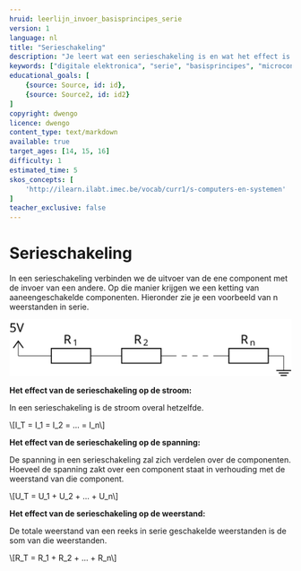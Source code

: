 ```yaml
---
hruid: leerlijn_invoer_basisprincipes_serie
version: 1
language: nl
title: "Serieschakeling"
description: "Je leert wat een serieschakeling is en wat het effect is op de stroom, spanning en weerstand."
keywords: ["digitale elektronica", "serie", "basisprincipes", "microcontroller", "µC", "arduino", "dwenguino"]
educational_goals: [
    {source: Source, id: id}, 
    {source: Source2, id: id2}
]
copyright: dwengo
licence: dwengo
content_type: text/markdown
available: true
target_ages: [14, 15, 16]
difficulty: 1
estimated_time: 5
skos_concepts: [
    'http://ilearn.ilabt.imec.be/vocab/curr1/s-computers-en-systemen'
]
teacher_exclusive: false
---
```


# Serieschakeling

In een serieschakeling verbinden we de uitvoer van de ene component met de invoer van een andere. Op die manier krijgen we een ketting van aaneengeschakelde componenten. Hieronder zie je een voorbeeld van n weerstanden in serie.

<img src="img/serie.svg" alt="Voorbeeld van een serieschakeling" title="Voorbeeld van een serieschakeling"></img>

**Het effect van de serieschakeling op de stroom:**

In een serieschakeling is de stroom overal hetzelfde.

\\[I_T = I_1 = I_2 = … = I_n\\]

**Het effect van de serieschakeling op de spanning:**

De spanning in een serieschakeling zal zich verdelen over de componenten. Hoeveel de spanning zakt over een component staat in verhouding met de weerstand van die component.

\\[U_T = U_1 + U_2 + … + U_n\\]

**Het effect van de serieschakeling op de weerstand:**

De totale weerstand van een reeks in serie geschakelde weerstanden is de som van die weerstanden.

\\[R_T = R_1 + R_2 + … + R_n\\]
